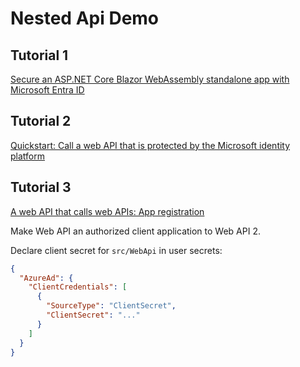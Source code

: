 # Nested Api Demo

## Tutorial 1

[Secure an ASP.NET Core Blazor WebAssembly standalone app with Microsoft Entra ID](https://learn.microsoft.com/en-us/aspnet/core/blazor/security/webassembly/standalone-with-microsoft-entra-id?view=aspnetcore-9.0)

## Tutorial 2

[Quickstart: Call a web API that is protected by the Microsoft identity platform](https://learn.microsoft.com/en-us/entra/identity-platform/quickstart-web-api-aspnet-sign-in?tabs=aspnet-core-workforce)

## Tutorial 3

[A web API that calls web APIs: App registration](https://learn.microsoft.com/en-us/entra/identity-platform/scenario-web-api-call-api-app-registration)

Make Web API an authorized client application to Web API 2.

Declare client secret for `src/WebApi` in user secrets:

```json
{
  "AzureAd": {
    "ClientCredentials": [
      {
        "SourceType": "ClientSecret",
        "ClientSecret": "..."
      }
    ]
  }
}
```
